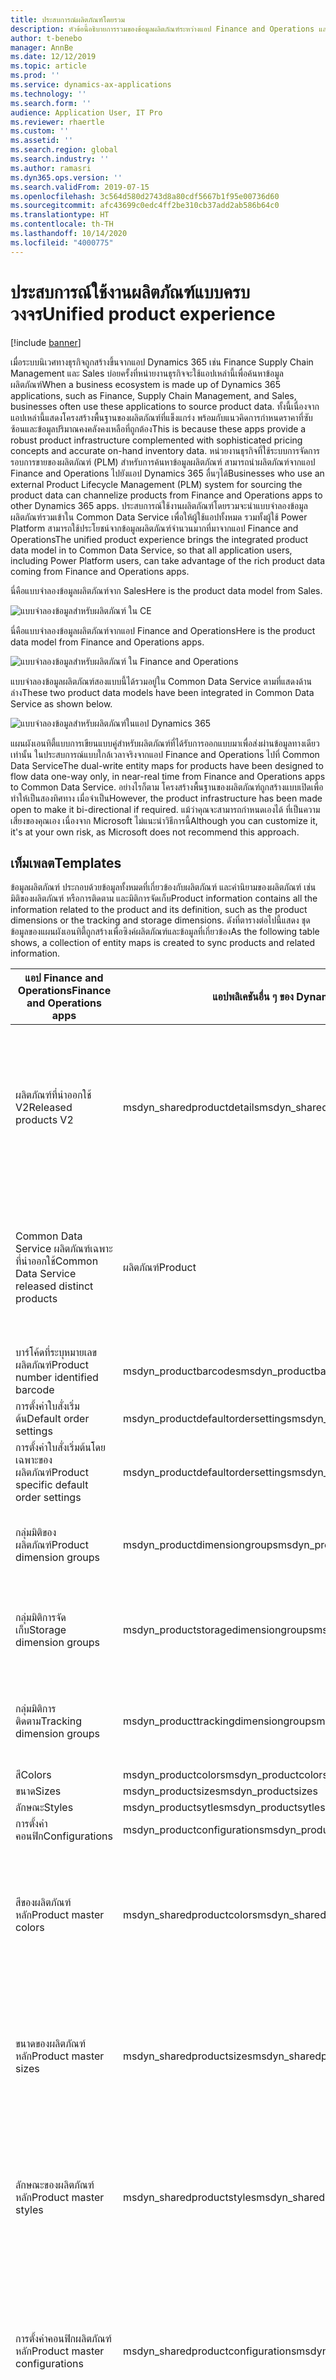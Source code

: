 ```yaml
---
title: ประสบการณ์ผลิตภัณฑ์โดยรวม
description: หัวข้อนี้อธิบายการรวมของข้อมูลผลิตภัณฑ์ระหว่างแอป Finance and Operations และ Common Data Service
author: t-benebo
manager: AnnBe
ms.date: 12/12/2019
ms.topic: article
ms.prod: ''
ms.service: dynamics-ax-applications
ms.technology: ''
ms.search.form: ''
audience: Application User, IT Pro
ms.reviewer: rhaertle
ms.custom: ''
ms.assetid: ''
ms.search.region: global
ms.search.industry: ''
ms.author: ramasri
ms.dyn365.ops.version: ''
ms.search.validFrom: 2019-07-15
ms.openlocfilehash: 3c564d580d2743d8a80cdf5667b1f95e00736d60
ms.sourcegitcommit: afc43699c0edc4ff2be310cb37add2ab586b64c0
ms.translationtype: HT
ms.contentlocale: th-TH
ms.lasthandoff: 10/14/2020
ms.locfileid: "4000775"
---
```

# <a name="unified-product-experience"></a><span data-ttu-id="05fda-103">ประสบการณ์ใช้งานผลิตภัณฑ์แบบครบวงจร</span><span class="sxs-lookup"><span data-stu-id="05fda-103">Unified product experience</span></span>

[!include [banner](../../includes/banner.md)]

<span data-ttu-id="05fda-104">เมื่อระบบนิเวศทางธุรกิจถูกสร้างขึ้นจากแอป Dynamics 365 เช่น Finance Supply Chain Management และ Sales บ่อยครั้งที่หน่ายงานธุรกิจจะใช้แอปเหล่านี้เพื่อค้นหาข้อมูลผลิตภัณฑ์</span><span class="sxs-lookup"><span data-stu-id="05fda-104">When a business ecosystem is made up of Dynamics 365 applications, such as Finance, Supply Chain Management, and Sales, businesses often use these applications to source product data.</span></span> <span data-ttu-id="05fda-105">ทั้งนี้เนื่องจากแอปเหล่านี้แสดงโครงสร้างพื้นฐานของผลิตภัณฑ์ที่แข็งแกร่ง พร้อมกับแนวคิดการกำหนดราคาที่ซับซ้อนและข้อมูลปริมาณคงคลังคงเหลือที่ถูกต้อง</span><span class="sxs-lookup"><span data-stu-id="05fda-105">This is because these apps provide a robust product infrastructure complemented with sophisticated pricing concepts and accurate on-hand inventory data.</span></span> <span data-ttu-id="05fda-106">หน่วยงานธุรกิจที่ใช้ระบบการจัดการรอบการขายของผลิตภัณฑ์ (PLM) สำหรับการค้นหาข้อมูลผลิตภัณฑ์ สามารถนำผลิตภัณฑ์จากแอป Finance and Operations ไปยังแอป Dynamics 365 อื่นๆได้</span><span class="sxs-lookup"><span data-stu-id="05fda-106">Businesses who use an external Product Lifecycle Management (PLM) system for sourcing the product data can channelize products from Finance and Operations apps to other Dynamics 365 apps.</span></span> <span data-ttu-id="05fda-107">ประสบการณ์ใช้งานผลิตภัณฑ์โดยรวมจะนำแบบจำลองข้อมูลผลิตภัณฑ์รวมเข้าใน Common Data Service เพื่อให้ผู้ใช้แอปทั้งหมด รวมทั้งผู้ใช้ Power Platform สามารถใช้ประโยชน์จากข้อมูลผลิตภัณฑ์จำนวนมากที่มาจากแอป Finance and Operations</span><span class="sxs-lookup"><span data-stu-id="05fda-107">The unified product experience brings the integrated product data model in to Common Data Service, so that all application users, including Power Platform users, can take advantage of the rich product data coming from Finance and Operations apps.</span></span>

<span data-ttu-id="05fda-108">นี่คือแบบจำลองข้อมูลผลิตภัณฑ์จาก Sales</span><span class="sxs-lookup"><span data-stu-id="05fda-108">Here is the product data model from Sales.</span></span>

![แบบจำลองข้อมูลสำหรับผลิตภัณฑ์ ใน CE](media/dual-write-product-4.jpg)

<span data-ttu-id="05fda-110">นี่คือแบบจำลองข้อมูลผลิตภัณฑ์จากแอป Finance and Operations</span><span class="sxs-lookup"><span data-stu-id="05fda-110">Here is the product data model from Finance and Operations apps.</span></span>

![แบบจำลองข้อมูลสำหรับผลิตภัณฑ์ ใน Finance and Operations](media/dual-write-products-5.jpg)

<span data-ttu-id="05fda-112">แบบจำลองข้อมูลผลิตภัณฑ์สองแบบนี้ได้รวมอยู่ใน Common Data Service ตามที่แสดงด้านล่าง</span><span class="sxs-lookup"><span data-stu-id="05fda-112">These two product data models have been integrated in Common Data Service as shown below.</span></span>

![แบบจำลองข้อมูลสำหรับผลิตภัณฑ์ในแอป Dynamics 365](media/dual-write-products-6.jpg)

<span data-ttu-id="05fda-114">แผนผังเอนทิตี้แบบการเขียนแบบคู่สำหรับผลิตภัณฑ์ที่ได้รับการออกแบบมาเพื่อส่งผ่านข้อมูลทางเดียวเท่านั้น ในประสบการณ์แบบใกล้เวลาจริงจากแอป Finance and Operations ไปที่ Common Data Service</span><span class="sxs-lookup"><span data-stu-id="05fda-114">The dual-write entity maps for products have been designed to flow data one-way only, in near-real time from Finance and Operations apps to Common Data Service.</span></span> <span data-ttu-id="05fda-115">อย่างไรก็ตาม โครงสร้างพื้นฐานของผลิตภัณฑ์ถูกสร้างแบบเปิดเพื่อทำให้เป็นสองทิศทาง เมื่อจำเป็น</span><span class="sxs-lookup"><span data-stu-id="05fda-115">However, the product infrastructure has been made open to make it bi-directional if required.</span></span> <span data-ttu-id="05fda-116">แม้ว่าคุณจะสามารถกำหนดเองได้ ที่เป็นความเสี่ยงของคุณเอง เนื่องจาก Microsoft ไม่แนะนำวิธีการนี้</span><span class="sxs-lookup"><span data-stu-id="05fda-116">Although you can customize it, it's at your own risk, as Microsoft does not recommend this approach.</span></span>

## <a name="templates"></a><span data-ttu-id="05fda-117">เท็มเพลต</span><span class="sxs-lookup"><span data-stu-id="05fda-117">Templates</span></span>

<span data-ttu-id="05fda-118">ข้อมูลผลิตภัณฑ์ ประกอบด้วยข้อมูลทั้งหมดที่เกี่ยวข้องกับผลิตภัณฑ์ และคำนิยามของผลิตภัณฑ์ เช่น มิติของผลิตภัณฑ์ หรือการติดตาม และมิติการจัดเก็บ</span><span class="sxs-lookup"><span data-stu-id="05fda-118">Product information contains all the information related to the product and its definition, such as the product dimensions or the tracking and storage dimensions.</span></span> <span data-ttu-id="05fda-119">ดังที่ตารางต่อไปนี้แสดง ชุดข้อมูลของแผนผังเอนทิตี้ถูกสร้างเพื่อซิงค์ผลิตภัณฑ์และข้อมูลที่เกี่ยวข้อง</span><span class="sxs-lookup"><span data-stu-id="05fda-119">As the following table shows, a collection of entity maps is created to sync products and related information.</span></span>

<span data-ttu-id="05fda-120">แอป Finance and Operations</span><span class="sxs-lookup"><span data-stu-id="05fda-120">Finance and Operations apps</span></span> | <span data-ttu-id="05fda-121">แอปพลิเคชันอื่น ๆ ของ Dynamics 365</span><span class="sxs-lookup"><span data-stu-id="05fda-121">Other Dynamics 365 apps</span></span> | <span data-ttu-id="05fda-122">คำอธิบาย</span><span class="sxs-lookup"><span data-stu-id="05fda-122">Description</span></span>
-----------------------|--------------------------------|---
<span data-ttu-id="05fda-123">ผลิตภัณฑ์ที่นำออกใช้ V2</span><span class="sxs-lookup"><span data-stu-id="05fda-123">Released products V2</span></span> | <span data-ttu-id="05fda-124">msdyn\_sharedproductdetails</span><span class="sxs-lookup"><span data-stu-id="05fda-124">msdyn\_sharedproductdetails</span></span> | <span data-ttu-id="05fda-125">เอนทิตี้ **msdyn\_sharedproductdetails** ประกอบด้วยฟิลด์จากแอป Finance and Operations ที่กำหนดผลิตภัณฑ์และมีข้อมูลทางการเงินและการจัดการของผลิตภัณฑ์</span><span class="sxs-lookup"><span data-stu-id="05fda-125">The **msdyn\_sharedproductdetails** entity contains the fields from Finance and Operations apps that define the product, and that contain the product's financial and management information.</span></span> 
<span data-ttu-id="05fda-126">Common Data Service ผลิตภัณฑ์เฉพาะที่นำออกใช้</span><span class="sxs-lookup"><span data-stu-id="05fda-126">Common Data Service released distinct products</span></span> | <span data-ttu-id="05fda-127">ผลิตภัณฑ์</span><span class="sxs-lookup"><span data-stu-id="05fda-127">Product</span></span> | <span data-ttu-id="05fda-128">เอนทิตี้ **ผลิตภัณฑ์** ประกอบด้วยฟิลด์ที่กำหนดผลิตภัณฑ์</span><span class="sxs-lookup"><span data-stu-id="05fda-128">The **Product** entity contains the fields that define the product.</span></span> <span data-ttu-id="05fda-129">โดยรวมถึงผลิตภัณฑ์แต่ละรายการ (ผลิตภัณฑ์ที่มีผลิตภัณฑ์ชนิดย่อย) และผลิตภัณฑ์ย่อย</span><span class="sxs-lookup"><span data-stu-id="05fda-129">It includes individual products (products with subtype product) and the product variants.</span></span> <span data-ttu-id="05fda-130">ตารางต่อไปนี้แสดงการแม็ป</span><span class="sxs-lookup"><span data-stu-id="05fda-130">The following table shows the mappings.</span></span>
<span data-ttu-id="05fda-131">บาร์โค้ดที่ระบุหมายเลขผลิตภัณฑ์</span><span class="sxs-lookup"><span data-stu-id="05fda-131">Product number identified barcode</span></span> | <span data-ttu-id="05fda-132">msdyn\_productbarcodes</span><span class="sxs-lookup"><span data-stu-id="05fda-132">msdyn\_productbarcodes</span></span> | <span data-ttu-id="05fda-133">บาร์โคดของผลิตภัณฑ์ถูกใช้เพื่อระบุผลิตภัณฑ์โดยไม่ซ้ำ</span><span class="sxs-lookup"><span data-stu-id="05fda-133">Product bar codes are used to uniquely identify products.</span></span>
<span data-ttu-id="05fda-134">การตั้งค่าใบสั่งเริ่มต้น</span><span class="sxs-lookup"><span data-stu-id="05fda-134">Default order settings</span></span> | <span data-ttu-id="05fda-135">msdyn\_productdefaultordersettings</span><span class="sxs-lookup"><span data-stu-id="05fda-135">msdyn\_productdefaultordersettings</span></span>
<span data-ttu-id="05fda-136">การตั้งค่าใบสั่งเริ่มต้นโดยเฉพาะของผลิตภัณฑ์</span><span class="sxs-lookup"><span data-stu-id="05fda-136">Product specific default order settings</span></span> | <span data-ttu-id="05fda-137">msdyn_productdefaultordersettings</span><span class="sxs-lookup"><span data-stu-id="05fda-137">msdyn_productdefaultordersettings</span></span>
<span data-ttu-id="05fda-138">กลุ่มมิติของผลิตภัณฑ์</span><span class="sxs-lookup"><span data-stu-id="05fda-138">Product dimension groups</span></span> | <span data-ttu-id="05fda-139">msdyn\_productdimensiongroups</span><span class="sxs-lookup"><span data-stu-id="05fda-139">msdyn\_productdimensiongroups</span></span> | <span data-ttu-id="05fda-140">กลุ่มมิติของผลิตภัณฑ์ที่กำหนดว่ามิติของผลิตภัณฑ์ใดที่กำหนดผลิตภัณฑ์</span><span class="sxs-lookup"><span data-stu-id="05fda-140">The product dimension group defined which product dimensions define the product.</span></span> 
<span data-ttu-id="05fda-141">กลุ่มมิติการจัดเก็บ</span><span class="sxs-lookup"><span data-stu-id="05fda-141">Storage dimension groups</span></span> | <span data-ttu-id="05fda-142">msdyn\_productstoragedimensiongroups</span><span class="sxs-lookup"><span data-stu-id="05fda-142">msdyn\_productstoragedimensiongroups</span></span> | <span data-ttu-id="05fda-143">กลุ่มมิติของการจัดเก็บผลิตภัณฑ์แสดงวิธีการที่ใช้กำหนดการจัดวางผลิตภัณฑ์ในคลังสินค้า</span><span class="sxs-lookup"><span data-stu-id="05fda-143">The product storage dimension group represents the method used to define the placement the product in the warehouse.</span></span>
<span data-ttu-id="05fda-144">กลุ่มมิติการติดตาม</span><span class="sxs-lookup"><span data-stu-id="05fda-144">Tracking dimension groups</span></span> | <span data-ttu-id="05fda-145">msdyn\_producttrackingdimensiongroups</span><span class="sxs-lookup"><span data-stu-id="05fda-145">msdyn\_producttrackingdimensiongroups</span></span> | <span data-ttu-id="05fda-146">กลุ่มมิติของการติดตามผลิตภัณฑ์แสดงวิธีการที่ใช้ในการติดตามผลิตภัณฑ์ในสินค้าคงคลัง</span><span class="sxs-lookup"><span data-stu-id="05fda-146">The product tracking dimension group represents the method used to track the product in inventory.</span></span>
<span data-ttu-id="05fda-147">สี</span><span class="sxs-lookup"><span data-stu-id="05fda-147">Colors</span></span> | <span data-ttu-id="05fda-148">msdyn\_productcolors</span><span class="sxs-lookup"><span data-stu-id="05fda-148">msdyn\_productcolors</span></span>
<span data-ttu-id="05fda-149">ขนาด</span><span class="sxs-lookup"><span data-stu-id="05fda-149">Sizes</span></span> | <span data-ttu-id="05fda-150">msdyn\_productsizes</span><span class="sxs-lookup"><span data-stu-id="05fda-150">msdyn\_productsizes</span></span>
<span data-ttu-id="05fda-151">ลักษณะ</span><span class="sxs-lookup"><span data-stu-id="05fda-151">Styles</span></span> | <span data-ttu-id="05fda-152">msdyn\_productsytles</span><span class="sxs-lookup"><span data-stu-id="05fda-152">msdyn\_productsytles</span></span>
<span data-ttu-id="05fda-153">การตั้งค่าคอนฟิก</span><span class="sxs-lookup"><span data-stu-id="05fda-153">Configurations</span></span> | <span data-ttu-id="05fda-154">msdyn\_productconfigurations</span><span class="sxs-lookup"><span data-stu-id="05fda-154">msdyn\_productconfigurations</span></span>
<span data-ttu-id="05fda-155">สีของผลิตภัณฑ์หลัก</span><span class="sxs-lookup"><span data-stu-id="05fda-155">Product master colors</span></span> | <span data-ttu-id="05fda-156">msdyn_sharedproductcolors</span><span class="sxs-lookup"><span data-stu-id="05fda-156">msdyn_sharedproductcolors</span></span> | <span data-ttu-id="05fda-157">เอนทิตี้ **สีผลิตภัณฑ์ที่ใช้ร่วมกัน** บ่งชี้สีที่ผลิตภัณฑ์หลักที่ระบุสามารถมีได้</span><span class="sxs-lookup"><span data-stu-id="05fda-157">The **Shared product color** entity indicates the colors that a specific product master can have.</span></span> <span data-ttu-id="05fda-158">แนวคิดนี้ถูกย้ายไปที่ Common Data Service เพื่อให้ข้อมูลสอดคล้องกัน</span><span class="sxs-lookup"><span data-stu-id="05fda-158">This concept is migrated to Common Data Service to keep data consistent.</span></span>
<span data-ttu-id="05fda-159">ขนาดของผลิตภัณฑ์หลัก</span><span class="sxs-lookup"><span data-stu-id="05fda-159">Product master sizes</span></span> | <span data-ttu-id="05fda-160">msdyn_sharedproductsizes</span><span class="sxs-lookup"><span data-stu-id="05fda-160">msdyn_sharedproductsizes</span></span> | <span data-ttu-id="05fda-161">เอนทิตี้ **ขนาดผลิตภัณฑ์ที่ใช้ร่วมกัน** บ่งชี้ขนาดที่ผลิตภัณฑ์หลักที่ระบุสามารถมีได้</span><span class="sxs-lookup"><span data-stu-id="05fda-161">The **Shared product size** entity indicates the sizes that a specific product master can have.</span></span> <span data-ttu-id="05fda-162">แนวคิดนี้ถูกย้ายไปที่ Common Data Service เพื่อให้ข้อมูลสอดคล้องกัน</span><span class="sxs-lookup"><span data-stu-id="05fda-162">This concept is migrated to Common Data Service to keep data consistent.</span></span>
<span data-ttu-id="05fda-163">ลักษณะของผลิตภัณฑ์หลัก</span><span class="sxs-lookup"><span data-stu-id="05fda-163">Product master styles</span></span> | <span data-ttu-id="05fda-164">msdyn_sharedproductstyles</span><span class="sxs-lookup"><span data-stu-id="05fda-164">msdyn_sharedproductstyles</span></span> | <span data-ttu-id="05fda-165">เอนทิตี้ **ลักษณะผลิตภัณฑ์ที่ใช้ร่วมกัน** บ่งชี้ลักษณะที่ผลิตภัณฑ์หลักที่ระบุสามารถมีได้</span><span class="sxs-lookup"><span data-stu-id="05fda-165">The **Shared product style** entity indicates the styles that a specific product master can have.</span></span> <span data-ttu-id="05fda-166">แนวคิดนี้ถูกย้ายไปที่ Common Data Service เพื่อให้ข้อมูลสอดคล้องกัน</span><span class="sxs-lookup"><span data-stu-id="05fda-166">This concept is migrated to Common Data Service to keep data consistent.</span></span>
<span data-ttu-id="05fda-167">การตั้งค่าคอนฟิกผลิตภัณฑ์หลัก</span><span class="sxs-lookup"><span data-stu-id="05fda-167">Product master configurations</span></span> | <span data-ttu-id="05fda-168">msdyn_sharedproductconfigurations</span><span class="sxs-lookup"><span data-stu-id="05fda-168">msdyn_sharedproductconfigurations</span></span> | <span data-ttu-id="05fda-169">เอนทิตี้ **การตั้งค่าคอนฟิกของผลิตภัณฑ์ที่ใช้ร่วมกัน** บ่งชี้การตั้งค่าคอนฟิกที่ผลิตภัณฑ์หลักที่ระบุสามารถมีได้</span><span class="sxs-lookup"><span data-stu-id="05fda-169">The **Shared product configuration** entity indicates the configurations that a specific product master can have.</span></span> <span data-ttu-id="05fda-170">แนวคิดนี้ถูกย้ายไปที่ Common Data Service เพื่อให้ข้อมูลสอดคล้องกัน</span><span class="sxs-lookup"><span data-stu-id="05fda-170">This concept is migrated to Common Data Service to keep data consistent.</span></span>
<span data-ttu-id="05fda-171">ผลิตภัณฑ์ทั้งหมด</span><span class="sxs-lookup"><span data-stu-id="05fda-171">All products</span></span> | <span data-ttu-id="05fda-172">msdyn_globalproducts</span><span class="sxs-lookup"><span data-stu-id="05fda-172">msdyn_globalproducts</span></span> | <span data-ttu-id="05fda-173">เอนทิตี้ผลิตภัณฑ์ทั้งหมดมีผลิตภัณฑ์ทั้งหมดที่มีอยู่ในแอป Finance and Operations ทั้งผลิตภัณฑ์ที่นำออกใช้และผลิตภัณฑ์ที่ไม่ได้นำออกใช้</span><span class="sxs-lookup"><span data-stu-id="05fda-173">The all products entity contains all the products available in Finance and Operations apps, both the released products and the non-released products.</span></span>
<span data-ttu-id="05fda-174">หน่วย</span><span class="sxs-lookup"><span data-stu-id="05fda-174">Unit</span></span> | <span data-ttu-id="05fda-175">uoms</span><span class="sxs-lookup"><span data-stu-id="05fda-175">uoms</span></span>
<span data-ttu-id="05fda-176">การแปลงหน่วย</span><span class="sxs-lookup"><span data-stu-id="05fda-176">Unit conversions</span></span> | <span data-ttu-id="05fda-177">msdyn_ unitofmeasureconversions</span><span class="sxs-lookup"><span data-stu-id="05fda-177">msdyn_ unitofmeasureconversions</span></span>
<span data-ttu-id="05fda-178">การแปลงหน่วยวัดเฉพาะของผลิตภัณฑ์</span><span class="sxs-lookup"><span data-stu-id="05fda-178">Product specific unit of measure conversion</span></span> | <span data-ttu-id="05fda-179">msdyn_productspecificunitofmeasureconversion</span><span class="sxs-lookup"><span data-stu-id="05fda-179">msdyn_productspecificunitofmeasureconversion</span></span>
<span data-ttu-id="05fda-180">ประเภทผลิตภัณฑ์</span><span class="sxs-lookup"><span data-stu-id="05fda-180">Product categories</span></span> | <span data-ttu-id="05fda-181">msdyn_productcategories</span><span class="sxs-lookup"><span data-stu-id="05fda-181">msdyn_productcategories</span></span> | <span data-ttu-id="05fda-182">แต่ละประเภทผลิตภัณฑ์และข้อมูลเกี่ยวกับโครงสร้างและลักษณะของผลิตภัณฑ์มีอยู่ในเอนทิตี้ประเภทผลิตภัณฑ์</span><span class="sxs-lookup"><span data-stu-id="05fda-182">Each of the product categories and information about its structure and characteristics are contained in the product category entity.</span></span> 
<span data-ttu-id="05fda-183">การจัดประเภทตามลำดับชั้นของผลิตภัณฑ์</span><span class="sxs-lookup"><span data-stu-id="05fda-183">Product category hierarchies</span></span> | <span data-ttu-id="05fda-184">msdyn_productcategoryhierarhies</span><span class="sxs-lookup"><span data-stu-id="05fda-184">msdyn_productcategoryhierarhies</span></span> | <span data-ttu-id="05fda-185">คุณใช้ลำดับชั้นของผลิตภัณฑ์เพื่อจัดประเภทหรือจัดกลุ่มผลิตภัณฑ์</span><span class="sxs-lookup"><span data-stu-id="05fda-185">You use product hierarchies to categorize or group products.</span></span> <span data-ttu-id="05fda-186">ลำดับชั้นประเภทพร้อมใช้งานใน Common Data Service โดยใช้เอนทิตี้ลำดับชั้นประเภทของผลิตภัณฑ์</span><span class="sxs-lookup"><span data-stu-id="05fda-186">The category hierarchies are available in Common Data Service using the Product category hierarchy entity.</span></span> 
<span data-ttu-id="05fda-187">บทบาทการจัดประเภทตามลำดับชั้นของผลิตภัณฑ์</span><span class="sxs-lookup"><span data-stu-id="05fda-187">Product category hierarchy roles</span></span> | <span data-ttu-id="05fda-188">msdyn_productcategoryhierarchies</span><span class="sxs-lookup"><span data-stu-id="05fda-188">msdyn_productcategoryhierarchies</span></span> | <span data-ttu-id="05fda-189">ลำดับชั้นของผลิตภัณฑ์สามารถใช้สำหรับบทบาทต่างๆ ใน D365 Finance and Operations</span><span class="sxs-lookup"><span data-stu-id="05fda-189">Product hierarchies can be used for different roles in D365 Finance and Operations.</span></span> <span data-ttu-id="05fda-190">จะมีการระบุประเภทที่ใช้ในแต่ละบทบาทที่มีการใช้เอนทิตี้บทบาทประเภทของผลิตภัณฑ์</span><span class="sxs-lookup"><span data-stu-id="05fda-190">They specify which category is used in each role the product category role entity is used.</span></span> 
<span data-ttu-id="05fda-191">การกำหนดประเภทผลิตภัณฑ์</span><span class="sxs-lookup"><span data-stu-id="05fda-191">Product category assignments</span></span> | <span data-ttu-id="05fda-192">msdyn_productcategoryassignments</span><span class="sxs-lookup"><span data-stu-id="05fda-192">msdyn_productcategoryassignments</span></span> | <span data-ttu-id="05fda-193">เมื่อต้องการกำหนดผลิตภัณฑ์ให้กับประเภทที่สามารถใช้เอนทิตี้การกำหนดประเภทผลิตภัณฑ์</span><span class="sxs-lookup"><span data-stu-id="05fda-193">To assign a product to a category the product category assignments entity can be used.</span></span>

## <a name="integration-of-products"></a><span data-ttu-id="05fda-194">การรวมของผลิตภัณฑ์</span><span class="sxs-lookup"><span data-stu-id="05fda-194">Integration of products</span></span>

<span data-ttu-id="05fda-195">ในแบบจำลองนี้ ผลิตภัณฑ์จะแสดงด้วยเอนทิตี้สองชุดใน Common Data Service: **ผลิตภัณฑ์** และ **msdyn\_sharedproductdetails**</span><span class="sxs-lookup"><span data-stu-id="05fda-195">In this model, the product is represented by the combination of two entities in Common Data Service: **Product** and **msdyn\_sharedproductdetails**.</span></span> <span data-ttu-id="05fda-196">ในขณะที่เอนทิตี้แรกประกอบด้วยคำนิยามของผลิตภัณฑ์ (ตัวระบุเฉพาะสำหรับ ผลิตภัณฑ์ ชื่อผลิตภัณฑ์ และคำอธิบาย) เอนทิตี้ที่สองประกอบด้วยฟิลด์ที่จัดเก็บอยู่ในระดับผลิตภัณฑ์</span><span class="sxs-lookup"><span data-stu-id="05fda-196">Whereas the first entity contains the definition of a product (the unique identifier for the product, the product name, and the description), the second entity contains the fields stored at the product level.</span></span> <span data-ttu-id="05fda-197">การรวมกันของสองเอนทิตี้เหล่านี้จะใช้ในการกำหนดผลิตภัณฑ์ตามแนวคิดของหน่วยการเก็บสต็อกสินค้า (SKU)</span><span class="sxs-lookup"><span data-stu-id="05fda-197">The combination of these two entities is used to define the product according to the concept of the stock keeping unit (SKU).</span></span> <span data-ttu-id="05fda-198">ผลิตภัณฑ์ที่นำออกใช้แต่ละรายการจะมีข้อมูลอยู่ในเอนทิตี้ดังกล่าว (ผลิตภัณฑ์และรายละเอียดผลิตภัณฑ์ที่ใช้ร่วมกัน)</span><span class="sxs-lookup"><span data-stu-id="05fda-198">Each released product will have its information in the mentioned entities (Product and Shared Product Details).</span></span> <span data-ttu-id="05fda-199">เพื่อติดตามผลิตภัณฑ์ทั้งหมด (ที่นำออกใช้และไม่นำออกใช้) เอนทิตี **ผลิตภัณฑ์สากล** จะถูกนำมาใช้</span><span class="sxs-lookup"><span data-stu-id="05fda-199">To keep track of all products (released and not released), the **Global products** entity is used.</span></span> 

<span data-ttu-id="05fda-200">เนื่องจากผลิตภัณฑ์แสดงเป็น SKU แนวคิดของผลิตภัณฑ์ที่แตกต่างกัน ผลิตภัณฑ์หลัก และผลิตภัณฑ์ย่อยสามารถจับภาพได้ใน Common Data Service ในลักษณะต่อไปนี้:</span><span class="sxs-lookup"><span data-stu-id="05fda-200">Because the product is represented as a SKU, the concepts of distinct products, product masters, and product variants can be captured in Common Data Service in the following way:</span></span>

- <span data-ttu-id="05fda-201">**ผลิตภัณฑ์ที่มีผลิตภัณฑ์ชนิดย่อย** คือผลิตภัณฑ์ที่กำหนดโดยตัวเอง</span><span class="sxs-lookup"><span data-stu-id="05fda-201">**Products with subtype product** are products that are defined by themselves.</span></span> <span data-ttu-id="05fda-202">ไม่จำเป็นต้องกำหนดมิติ</span><span class="sxs-lookup"><span data-stu-id="05fda-202">No dimensions have to be defined.</span></span> <span data-ttu-id="05fda-203">ตัวอย่างคือสมุดบัญชีเฉพาะ</span><span class="sxs-lookup"><span data-stu-id="05fda-203">An example is a specific book.</span></span> <span data-ttu-id="05fda-204">สำหรับผลิตภัณฑ์เหล่านี้ มีการสร้างเรกคอร์ดหนึ่งรายการในเอนทิตี้ **ผลิตภัณฑ์** และมีการสร้างเรกคอร์ดหนึ่งรายการในเอนทิตี้ **msdyn\_haredproductdetails**</span><span class="sxs-lookup"><span data-stu-id="05fda-204">For these products, one record is created in the **Product** entity, and one record is created in the **msdyn\_sharedproductdetails** entity.</span></span> <span data-ttu-id="05fda-205">ไม่มีการสร้างเรกคอร์ดตระกูลผลิตภัณฑ์</span><span class="sxs-lookup"><span data-stu-id="05fda-205">No product family record is created.</span></span>
- <span data-ttu-id="05fda-206">**ผลิตภัณฑ์หลัก** จะใช้เป็นผลิตภัณฑ์ทั่วไปที่มีคำนิยามและกฎที่กำหนดลักษณะการทำงานในกระบวนการทางธุรกิจ</span><span class="sxs-lookup"><span data-stu-id="05fda-206">**Product masters** are used as generic products that hold the definition and rules that determine the behavior in business processes.</span></span> <span data-ttu-id="05fda-207">โดยขึ้นอยู่กับข้อกำหนดเหล่านี้ ผลิตภัณฑ์เฉพาะที่ถูกเรียกว่าผลิตภัณฑ์ย่อยสามารถสร้างขึ้นตามข้อกำหนดเหล่านี้ได้</span><span class="sxs-lookup"><span data-stu-id="05fda-207">Based on these definitions, distinct products that are known as product variants can be generated.</span></span> <span data-ttu-id="05fda-208">ตัวอย่างเช่น เสื้อยืดเป็นผลิตภัณฑ์หลัก และสามารถมีสีและขนาดเป็นมิติได้</span><span class="sxs-lookup"><span data-stu-id="05fda-208">For example, T-shirt is the product master, and it can have Color and Size as dimensions.</span></span> <span data-ttu-id="05fda-209">ผลิตภัณฑ์ย่อยสามารถนำออกใช้โดยมีการรวมกันของมิติเหล่านี้ เช่น เสื้อสีน้ำเงินขนาดเล็ก หรือเสื้อยืดสีเขียวขนาดกลาง</span><span class="sxs-lookup"><span data-stu-id="05fda-209">Variants can be released that have different combinations of these dimensions, such a small blue T-shirt or a medium green T-shirt.</span></span> <span data-ttu-id="05fda-210">ในการรวม หนึ่งเรกคอร์ดต่อผลิตภัณฑ์ย่อยจะถูกสร้างขึ้นในตารางผลิตภัณฑ์</span><span class="sxs-lookup"><span data-stu-id="05fda-210">In the integration, one record per variant is created in the product table.</span></span> <span data-ttu-id="05fda-211">เรกคอร์ดนี้มีข้อมูลเฉพาะตัวของตัวแปร เช่น มิติต่างๆ</span><span class="sxs-lookup"><span data-stu-id="05fda-211">This record contains the variant-specific information, such as the different dimensions.</span></span> <span data-ttu-id="05fda-212">ข้อมูลทั่วไปสำหรับผลิตภัณฑ์ถูกจัดเก็บไว้ในเอนทิตี้ **msdyn\_sharedproductdetails**</span><span class="sxs-lookup"><span data-stu-id="05fda-212">The generic information for the product is stored in the **msdyn\_sharedproductdetails** entity.</span></span> <span data-ttu-id="05fda-213">(ข้อมูลทั่วไปนี้จะจัดเก็บอยู่ในผลิตภัณฑ์หลัก) ข้อมูลของผลิตภัณฑ์หลักจะถูกซิงค์กับ Common Data Service ทันทีที่มีการสร้างผลิตภัณฑ์หลักที่นำออกใช้ (แต่ก่อนที่ผลิตภัณฑ์ย่อยจะนำออกใช้)</span><span class="sxs-lookup"><span data-stu-id="05fda-213">(This generic information is held in the product master.) The product master information is synced to Common Data Service as soon as the released product master is created (but before variants are released).</span></span>
- <span data-ttu-id="05fda-214">**ผลิตภัณฑ์เฉพาะ** อ้างอิงถึงผลิตภัณฑ์ชนิดย่อยของผลิตภัณฑ์ทั้งหมดและผลิตภัณฑ์ย่อยทั้งหมด</span><span class="sxs-lookup"><span data-stu-id="05fda-214">**Distinct products** refer to all the products subtype product and all the product variants.</span></span> 

![แบบจำลองข้อมูลสำหรับผลิตภัณฑ์](media/dual-write-product.png)

<span data-ttu-id="05fda-216">เมื่อฟังก์ชันการเขียนแบบคู่ถูกเปิดใช้งาน ผลิตภัณฑ์จาก Finance and Operations จะได้รับการซิงโครไนส์ในฟลิตภัณฑ์ Dynamics 365 อื่นในสถานะ **แบบร่าง**</span><span class="sxs-lookup"><span data-stu-id="05fda-216">With the dual-write functionality enabled, the products from Finance and Operations will be synchronized in other Dynamics 365 products in **Draft** state.</span></span> <span data-ttu-id="05fda-217">มีการเพิ่มที่รายการราคาแรกที่มีสกุลเงินเดียวกัน</span><span class="sxs-lookup"><span data-stu-id="05fda-217">They are added to the first pricelist with the same currency.</span></span> <span data-ttu-id="05fda-218">กล่าวอีกอย่างหนึ่งคือมีการเพิ่มรายการราคาแรกในแอพลิเคชัน Dynamics 365 ซึ่งตรงกับสกุลเงินของนิติบุคคลที่มีการนำผลิตภัณฑ์ออกใช้ในแอป Finance and Operations</span><span class="sxs-lookup"><span data-stu-id="05fda-218">In other words, they are added to the first pricelist in a Dynamics 365 app that matches the currency of your legal entity where the product is released in a Finance and Operations app.</span></span> 

<span data-ttu-id="05fda-219">โดยผลิตภัณฑ์เริ่มต้นจากแอป Finance and Operations จะถูกซิงโครไนส์กับแอป Dynamics 365 อื่นๆ ในสถานะ **แบบร่าง**</span><span class="sxs-lookup"><span data-stu-id="05fda-219">By default products from Finance and Operations apps are synchronized to other Dynamics 365 apps in **Draft** state.</span></span> <span data-ttu-id="05fda-220">ถ้าต้องการซิงค์ผลิตภัณฑ์กับสถานะ **ที่ใช้งานอยู่** เพื่อใ้ห้คุณสามารถใช้การตั้งค่าต่อไปนี้ในใบเสนอราคาของใบสั่งขายได้โดยตรง ตัวอย่างเช่น การตั้งค่าต่อไปนี้จำเป็นต้องมีการเลือก ภายใต้: แท็บ **ระบบ > การจัดการ > ระบบการจัดการ > การตั้งค่าระบบ > การขาย** และเลือก **สร้างผลิตภัณฑ์ในสถานะที่ใช้งานอยู่ = ใช่**</span><span class="sxs-lookup"><span data-stu-id="05fda-220">To synchronize the product with **Active** state so that you can directly use it in sales order quotations, for example, the following setting needs to be chosen: **System> Adminstration > System administration > System settings > Sales** tab and select **Create products in active state = yes**.</span></span> 

<span data-ttu-id="05fda-221">โปรดทราบว่าการซิงโครไนส์ผลิตภัณฑ์เกิดขึ้นจากแอป Finance and Operations ไปยัง Common Data Service</span><span class="sxs-lookup"><span data-stu-id="05fda-221">Note that the synchronization of products happens from Finance and Operations apps to Common Data Service.</span></span> <span data-ttu-id="05fda-222">ซึ่งหมายความว่าค่าของฟิลด์เอนทิตี้ของผลิตภัณฑ์สามารถเปลี่ยนได้ ใน Common Data Service แต่เมื่อการซิงโครไนส์ถูกทริกเกอร์ (เมื่อมีการปรับเปลี่ยนฟิลด์ของผลิตภัณฑ์ในแอป Finance and Operations) ซึ่งจะเขียนทับค่าใน Common Data Service</span><span class="sxs-lookup"><span data-stu-id="05fda-222">This means that the values of the product entity fields can be changed in Common Data Service, but when the synchronization is triggered (when a product field is modified in a Finance and Operations app), this will overwrite the values in Common Data Service.</span></span> 

[!include [symbols](../../includes/dual-write-symbols.md)]

[!include [products](includes/EcoResReleasedDistinctProductCDSEntity-products.md)]

[!include [product details](includes/EcoResReleasedProductV2-msdyn-sharedproductdetails.md)]

[!include [global products](includes/EcoResEveryProductEntity-msdyn-globalproducts.md)]

## <a name="product-dimensions"></a><span data-ttu-id="05fda-223">มิติของผลิตภัณฑ์</span><span class="sxs-lookup"><span data-stu-id="05fda-223">Product dimensions</span></span> 

<span data-ttu-id="05fda-224">มิติของผลิตภัณฑ์คือลักษณะที่ระบุผลิตภัณฑ์ย่อย</span><span class="sxs-lookup"><span data-stu-id="05fda-224">Product dimensions are characteristics that identify a product variant.</span></span> <span data-ttu-id="05fda-225">นอกจากนี้ยังมีการแม็ปมิติของผลิตภัณฑ์สี่มิติ (สี ขนาด ลักษณะ และการตั้งค่าคอนฟิก) ไปที่ Common Data Service เพื่อกำหนดผลิตภัณฑ์ย่อย</span><span class="sxs-lookup"><span data-stu-id="05fda-225">The four product dimensions (Color, Size, Style, and Configuration) are also mapped to Common Data Service to define the product variants.</span></span> <span data-ttu-id="05fda-226">แผนภาพต่อไปนี้แสดงแบบจำลองข้อมูลสำหรับสีของมิติของผลิตภัณฑ์</span><span class="sxs-lookup"><span data-stu-id="05fda-226">The following illustration shows the data model for the product dimension Color.</span></span> <span data-ttu-id="05fda-227">แบบจำลองเดียวกันจะถูกนำไปใช้กับขนาด ลักษณะ และการตั้งค่าคอนฟิก</span><span class="sxs-lookup"><span data-stu-id="05fda-227">The same model is applied to Sizes, Styles and Configurations.</span></span> 

![แบบจำลองข้อมูลสำหรับมิติผลิตภัณฑ์](media/dual-write-product-two.png)

[!include [product colors](includes/EcoResProductColorEntity-msdyn-productcolor.md)]

[!include [product sizes](includes/EcoResProductSizeEntity-msdyn-productsizes.md)]

[!include [product sizes](includes/EcoResProductStyleEntity-msdyn-productstyles.md)]

[!include [product sizes](includes/EcoResProductConfigurationsEntity-msdyn-productconfigurations.md)]

<span data-ttu-id="05fda-229">เมื่อผลิตภัณฑ์มีมิติของผลิตภัณฑ์แตกต่างกัน (ตัวอย่างเช่น ผลิตภัณฑ์หลักมีขนาด และสีเป็นมิติของผลิตภัณฑ์) แต่ละผลิตภัณฑ์เฉพาะ (คือ ผลิตภัณฑ์ย่อยแต่ละรายการ) จะถูกกำหนดเป็นชุดของมิติของผลิตภัณฑ์ดังกล่าว</span><span class="sxs-lookup"><span data-stu-id="05fda-229">When a product has different product dimensions (for example, a product master has Size and Color as product dimensions), each distinct product (that is, each product variant) is defined as a combination of those product dimensions.</span></span> <span data-ttu-id="05fda-230">ตัวอย่างเช่น หมายเลขผลิตภัณฑ์ B0001 เป็นเสื้อยืดสีดำขนาดเล็กพิเศษ และหมายเลขผลิตภัณฑ์ B0002 เป็นเสื้อยืดสีดำขนาดเล็ก</span><span class="sxs-lookup"><span data-stu-id="05fda-230">For example, product number B0001 is an extra-small black T-shirt, and product number B0002 is a small black T-shirt.</span></span> <span data-ttu-id="05fda-231">ในกรณีนี้ จะมีการกำหนดชุดของมิติของผลิตภัณฑ์ที่มีอยู่</span><span class="sxs-lookup"><span data-stu-id="05fda-231">In this case, the existing combinations of product dimensions are defined.</span></span> <span data-ttu-id="05fda-232">ตัวอย่างเช่น เสื้อยืดจากตัวอย่างก่อนหน้านี้อาจมีขนาดเล็กเป็นพิเศษและสีดำ ขนาดเล็กและสีดำ ขนาดกลางและสีดำ หรือขนาดใหญ่และสีดำ แต่ไม่สามารถเป็นใหญ่เป็นพิเศษและสีดำได้</span><span class="sxs-lookup"><span data-stu-id="05fda-232">For example, the T-shirt from the preceding example can be extra-small and black, small and black, medium and black, or large and black, but it can't be extra-large and black.</span></span> <span data-ttu-id="05fda-233">กล่าวอีกอย่างหนึ่งคือ มีการระบุมิติของผลิตภัณฑ์ที่ผลิตภัณฑ์หลักสามารถใช้ได้ และสามารถนำผลิตภัณฑ์ย่อยออกใช้ตามค่าเหล่านี้ได้</span><span class="sxs-lookup"><span data-stu-id="05fda-233">In other words, the product dimensions that a product master can take are specified, and variants can be released based on these values.</span></span>

<span data-ttu-id="05fda-234">เมื่อต้องการติดตามมิติของผลิตภัณฑ์ที่ผลิตภัณฑ์หลักสามารถใช้ได้ จะมีการสร้างและแม็ปเอนทิตี้ต่อไปนี้ใน Common Data Service สำหรับแต่ละมิติของผลิตภัณฑ์</span><span class="sxs-lookup"><span data-stu-id="05fda-234">To keep track of the product dimensions that a product master can take, the following entities are created and mapped in Common Data Service for each product dimension.</span></span> <span data-ttu-id="05fda-235">สำหรับข้อมูลเพิ่มเติม ให้ดูที่ [ภาพรวมข้อมูลผลิตภัณฑ์](https://docs.microsoft.com/dynamics365/unified-operations/supply-chain/pim/product-information)</span><span class="sxs-lookup"><span data-stu-id="05fda-235">For more information, see [Product information overview](https://docs.microsoft.com/dynamics365/unified-operations/supply-chain/pim/product-information).</span></span>

[!include [product colors](includes/EcoResProductMasterColorEntity-msdyn-sharedproductcolors.md)]

[!include [product sizes](includes/EcoResProductMasterSize-msdyn-sharedproductsizes.md)]

[!include [product styles](includes/EcoResProductMasterStyleEntity-msdyn-sharedproductstyles.md)]

[!include [product configurations](includes/EcoResProductMasterConfigurationEntity-msdyn-sharedproductconfigurations.md)]

[!include [product bar codes](includes/EcoResProductNumberIdentifiedBarcode-msdyn-productbarcodes.md)]

## <a name="default-order-settings-and-product-specific-default-order-settings"></a><span data-ttu-id="05fda-236">การตั้งค่าใบสั่งเริ่มต้นและการตั้งค่าใบสั่งเริ่มต้นเฉพาะผลิตภัณฑ์</span><span class="sxs-lookup"><span data-stu-id="05fda-236">Default order settings and product-specific default order settings</span></span>

<span data-ttu-id="05fda-237">การตั้งค่าใบสั่งเริ่มต้นกำหนดไซต์และคลังสินค้าที่สินค้าจะเป็นต้นทางหรือจัดเก็บ ปริมาณต่ำสุด สูงสุด หลายรายการ และมาตรฐานที่จะใช้สำหรับการค้าหรือการจัดการสินค้าคงคลัง ระยะเวลารอคอยสินค้า แฟล็กหยุด และวิธีการสัญญาว่าจะออกใบสั่ง</span><span class="sxs-lookup"><span data-stu-id="05fda-237">Default order settings define the site and warehouse where items will be sourced from or stored, the minimum, maximum, multiple and standard quantities that will be used for trading or inventory management, the lead times, the stop flag, and the order promising method.</span></span> <span data-ttu-id="05fda-238">ข้อมูลนี้พร้อมใช้งานใน Common Data Service โดยใช้การตั้งค่าใบสั่งเริ่มต้นและเอนทิตี้การตั้งค่าใบสั่งเริ่มต้นเฉพาะผลิตภัณฑ์</span><span class="sxs-lookup"><span data-stu-id="05fda-238">This information is available in Common Data Service using the default order settings and product-specific default order settings entity.</span></span> <span data-ttu-id="05fda-239">คุณสามารถอ่านข้อมูลเพิ่มเติมเกี่ยวกับฟังก์ชันใน [หัวข้้อการตั้งค่าใบสั่งเริ่มต้น](https://docs.microsoft.com/dynamics365/unified-operations/supply-chain/production-control/default-order-settings)</span><span class="sxs-lookup"><span data-stu-id="05fda-239">You can read more information about the functionality in the [Default order settings topic](https://docs.microsoft.com/dynamics365/unified-operations/supply-chain/production-control/default-order-settings).</span></span>

[!include [product sizes](includes/InventProductDefaultOrderSettingsEntity-msdyn-productdefaultordersetting.md)]

[!include [product sizes](includes/InventProductSpecificOrderSettingsV2Entity-msdyn-productspecificdefaultordersetting.md)]

## <a name="unit-of-measure-and-unit-of-measure-conversions"></a><span data-ttu-id="05fda-240">หน่วยวัดและการแปลงหน่วยวัด</span><span class="sxs-lookup"><span data-stu-id="05fda-240">Unit of measure and unit of measure conversions</span></span>

<span data-ttu-id="05fda-241">หน่วยวัดและการแปลงที่เกี่ยวข้องพร้อมใช้งานใน Common Data Service ตามแบบจำลองข้อมูลที่แสดงในแผนภาพ</span><span class="sxs-lookup"><span data-stu-id="05fda-241">The units of measure and its respective conversion is available in the Common Data Service following the data model shown in the diagram.</span></span>

![แบบจำลองข้อมูลสำหรับหน่วยวัด](media/dual-write-product-three.png)

<span data-ttu-id="05fda-243">แนวคิดหน่วยวัดถูกรวมกันระหว่างแอป Finance and Operations และแอปอื่นๆของ Dynamics 365</span><span class="sxs-lookup"><span data-stu-id="05fda-243">The unit of measure concept is integrated between Finance and Operations apps and other Dynamics 365 apps.</span></span> <span data-ttu-id="05fda-244">สำหรับประเภทของหน่วยแต่ละประเภทในแอป Finance and Operations กลุ่มหน่วยจะถูกสร้างขึ้นในแอป Dynamics 365 ซึ่งประกอบด้วยหน่วยที่อยู่ในประเภทของหน่วย</span><span class="sxs-lookup"><span data-stu-id="05fda-244">For each unit class in a Finance and Operations app, a unit group is created in a Dynamics 365 app, which contains the units belonging to the unit class.</span></span> <span data-ttu-id="05fda-245">นอกจากนี้ยังมีการสร้างหน่วยพื้นฐานเริ่มต้นสำหรับทุกกลุ่มหน่วยด้วย</span><span class="sxs-lookup"><span data-stu-id="05fda-245">A default base unit is also created for every unit group.</span></span> 

[!include [unit of measure](includes/UnitOfMeasureEntity-uom.md)]

[!include [unit of measure conversions](includes/UnitOfMeasureConversionEntity-msdyn-unitofmeasureconversions.md)]

[!include [product-specific unit of measure conversions](includes/EcoResProductSpecificUnitConversionEntity-msdyn-productspecificunitofmeasureconversions.md)]

## <a name="initial-synchronization-of-units-data-matching-between-finance-and-operations-and-common-data-service"></a><span data-ttu-id="05fda-246">การซิงโครไนส์ครั้งแรกของการตรงกันของข้อมูลหน่วยระหว่าง Finance and Operations และ Common Data Service</span><span class="sxs-lookup"><span data-stu-id="05fda-246">Initial synchronization of units data matching between Finance and Operations and Common Data Service</span></span>

### <a name="initial-synchronization-of-units"></a><span data-ttu-id="05fda-247">การซิงโครไนส์เริ่มแรกของหน่วย</span><span class="sxs-lookup"><span data-stu-id="05fda-247">Initial synchronization of units</span></span>

<span data-ttu-id="05fda-248">เมื่อการเขียนแบบคู่ถูกเปิดใช้งาน หน่วยจากแอป Finance and Operations จะถูกซิงโครไนส์กับแอป Dynamics 365 อื่นๆ</span><span class="sxs-lookup"><span data-stu-id="05fda-248">When dual write is enabled, units from Finance and Operations apps are synchronized to other Dynamics 365 apps.</span></span> <span data-ttu-id="05fda-249">กลุ่มของหน่วยที่ถูกซิงโครไนส์จากแอป Finance and Operations ใน Common Data Service มีการตั้งค่าแฟล็กที่บ่งชี้ว่ามีการ "เก็บรักษาไว้ภายนอก"</span><span class="sxs-lookup"><span data-stu-id="05fda-249">The unit groups synchronized from Finance and Operations apps in Common Data Service have a flag set that indicates they are "Externally maintained".</span></span>

### <a name="matching-units-and-unit-classesgroups-data-from-finance-and-operations-and-other-dynamics-365-apps"></a><span data-ttu-id="05fda-250">หน่วยที่ตรงกันและประเภทของหน่วย/ข้อมูลกลุ่มจากการแอป Finance and Operations และแอป Dynamics 365 อื่นๆ</span><span class="sxs-lookup"><span data-stu-id="05fda-250">Matching units and unit classes/groups data from Finance and Operations and other Dynamics 365 apps</span></span>

<span data-ttu-id="05fda-251">ก่อนอื่น คุณจำเป็นต้องทราบว่าคีย์การรวมสำหรับหน่วยคือ msdyn_symbol</span><span class="sxs-lookup"><span data-stu-id="05fda-251">First, it's important to note that the integration key for unit is msdyn_symbol.</span></span> <span data-ttu-id="05fda-252">ดังนั้น ค่านี้ต้องไม่ซ้ำกันใน Common Data Service หรือแอป Dynamics 365 อื่นๆ</span><span class="sxs-lookup"><span data-stu-id="05fda-252">Therefore, this value must be unique in Common Data Service or other Dynamics 365 apps.</span></span> <span data-ttu-id="05fda-253">เนื่องจากในแอป Dynamics 365 อื่นๆ จะเป็นคู่ "รหัสกลุ่มของหน่วย" และ "ชื่อ" ซึ่งกำหนดเอกลักษณ์ของหน่วย คุณต้องพิจารณาสถานการณ์ต่างๆ สำหรับการจับคู่ข้อมูลหน่วยระหว่างแอป Finance and Operations และ Common Data Service</span><span class="sxs-lookup"><span data-stu-id="05fda-253">Because in other Dynamics 365 apps it is the pair "Unit group ID" and "Name" that define the uniqueness of a unit, you need to consider different scenarios for matching unit data between Finance and Operations apps and Common Data Service.</span></span>

<span data-ttu-id="05fda-254">สำหรับการจับคู่หน่วย/ที่ทับซ้อนกันในแอป Finance and Operations และแอป Dynamics 365 อื่นๆ:</span><span class="sxs-lookup"><span data-stu-id="05fda-254">For units matching/overlapping in Finance and Operations apps and other Dynamics 365 apps:</span></span>

+ <span data-ttu-id="05fda-255">**หน่วยเป็นสมาชิกของกลุ่มหน่วยในแอป Dynamics 365 อื่นๆ ซึ่งตรงกับประเภทของหน่วยที่เชื่อมโยงในแอป Finance and Operations**</span><span class="sxs-lookup"><span data-stu-id="05fda-255">**The unit belongs to a unit group in other Dynamics 365 apps that corresponds to the associated unit class in Finance and Operations apps**.</span></span> <span data-ttu-id="05fda-256">ในกรณีนี้จะต้องกรอกข้อมูลในฟิลด์ msdyn_symbol ของแอป Dynamics 365 อื่นๆ ด้วยสัญลักษณ์หน่วยจากแอป Finance and Operations</span><span class="sxs-lookup"><span data-stu-id="05fda-256">In this case, the field msdyn_symbol in other Dynamics 365 apps must be filled in with the unit symbol from Finance and Operations apps.</span></span> <span data-ttu-id="05fda-257">ดังนั้น เมื่อข้อมูลจะถูกจับคู่ และกลุ่มหน่วยจะถูกตั้งค่าเป็น "เก็บรักษาไว้ภายนอก" ในแอป Dynamics 365 อื่นๆ</span><span class="sxs-lookup"><span data-stu-id="05fda-257">Therefore, when the data will be matched, and the unit group will be set as "Externally maintained" in other Dynamics 365 apps.</span></span>
+ <span data-ttu-id="05fda-258">**หน่วยเป็นสมาชิกของกลุ่มหน่วยในแอป Dynamics 365 อื่นๆ ซึ่งไม่สอดคล้องกับประเภทของหน่วยที่เชื่อมโยงในแอป Finance and Operations (ไม่มีประเภทของหน่วยที่มีอยู่ในแอป Finance and Operations สำหรับประเภทของหน่วยในแอป Dynamics 365 อื่นๆ)**</span><span class="sxs-lookup"><span data-stu-id="05fda-258">**The unit belongs to a unit group in other Dynamics 365 apps that does not correspond to the associated unit class in Finance and Operations apps (no existing unit class in Finance and Operations apps for the unit class in other Dynamics 365 apps).**</span></span> <span data-ttu-id="05fda-259">ในกรณีนี้ ต้องกรอกข้อมูล msdyn_symbol โดยใช้สตริงการสุ่ม</span><span class="sxs-lookup"><span data-stu-id="05fda-259">In this case, the msdyn_symbol must be filled in with a random string.</span></span> <span data-ttu-id="05fda-260">โปรดทราบว่า ค่านี้ต้องไม่ซ้ำกันในแอป Dynamics 365 อื่นๆ</span><span class="sxs-lookup"><span data-stu-id="05fda-260">Note that this value must be unique in other Dynamics 365 apps.</span></span>

<span data-ttu-id="05fda-261">สำหรับหน่วยและประเภทของหน่วยในแอป Finance and Operations ไม่มีอยู่ในแอป Dynamics 365 อื่นๆ:</span><span class="sxs-lookup"><span data-stu-id="05fda-261">For units and unit classes in Finance and Operations not existing in other Dynamics 365 apps:</span></span>

<span data-ttu-id="05fda-262">ในฐานะที่เป็นส่วนหนึ่งของการรวมแบบสองทิศทาง กลุ่มหน่วยจากแอป Finance and Operations และหน่วยที่เกี่ยวข้องจะถูกสร้างขึ้นและมีการซิงโครไนส์ในแอป Dynamics 365 อื่นๆ และ Common Data Service และกลุ่มหน่วยจะถูกตั้งค่าเป็น "เก็บรักษาไว้ภายนอก"</span><span class="sxs-lookup"><span data-stu-id="05fda-262">As part of dual-write the unit groups from Finance and Operations apps and its corresponding units are created and synchronized in other Dynamics 365 apps and Common Data Service and the unit group will be set as "Externally maintained".</span></span> <span data-ttu-id="05fda-263">โดยที่ไม่จำเป็นต้องมีการระดมทุนเพิ่มเติม</span><span class="sxs-lookup"><span data-stu-id="05fda-263">No extra bootstrapping effort is required.</span></span>

<span data-ttu-id="05fda-264">สำหรับหน่วยในแอป Dynamics 365 อื่นๆ ที่ไม่อยู่ในแอป Finance and Operations:</span><span class="sxs-lookup"><span data-stu-id="05fda-264">For units in other Dynamics 365 apps that do not exist in Finance and Operations apps:</span></span>

<span data-ttu-id="05fda-265">ต้องกรอกข้อมูลในฟิลด์ msdyn_symbol สำหรับหน่วยทั้งหมด</span><span class="sxs-lookup"><span data-stu-id="05fda-265">The field msdyn_symbol must be filled in for all units.</span></span> <span data-ttu-id="05fda-266">คุณสามารถสร้างหน่วยได้เสมอในแอป Finance and Operations ในประเภทของหน่วยที่สอดคล้องกัน (ถ้ามี)</span><span class="sxs-lookup"><span data-stu-id="05fda-266">The units can always be created in Finance and Operations apps in the corresponding unit class (if it exists).</span></span> <span data-ttu-id="05fda-267">ถ้าไม่มีประเภทของหน่วยอยู่ ควรสร้างประเภทของหน่วยก่อน (โปรดทราบว่าคุณไม่สามารถสร้างประเภทของหน่วยในแอป Finance and Operations ยกเว้นผ่านส่วนขยาย ถ้าคุณกำลังขยาย enum) ที่จับคู่กับกลุ่มหน่วยของแอป Dynamics 365 อื่นๆ</span><span class="sxs-lookup"><span data-stu-id="05fda-267">If the unit class doesn't exist, first the unit class must be created (note that you cannot create a unit class in Finance and Operations apps except through extension if you are extending the enum) matching the other Dynamics 365 apps unit group.</span></span> <span data-ttu-id="05fda-268">จากนั้น คุณจะสามารถสร้างหน่วยได้</span><span class="sxs-lookup"><span data-stu-id="05fda-268">Then you can create the unit.</span></span> <span data-ttu-id="05fda-269">โปรดทราบว่าสัญลักษณ์หน่วยในแอป Finance and Operations ต้องเป็น msdyn_symbol ที่กำหนดไว้ก่อนหน้านี้ ในแอป Dynamics 365 อื่นๆ สำหรับหน่วย</span><span class="sxs-lookup"><span data-stu-id="05fda-269">Note that the unit symbol in Finance and Operations apps must be the msdyn_symbol previously specified in other Dynamics 365 apps for the unit.</span></span>

## <a name="product-policies-dimension-tracking-and-storage-groups"></a><span data-ttu-id="05fda-270">นโยบายผลิตภัณฑ์ คือ มิติ การติดตาม และกลุ่มการจัดเก็บ</span><span class="sxs-lookup"><span data-stu-id="05fda-270">Product policies: dimension, tracking and storage groups</span></span>

<span data-ttu-id="05fda-271">นโยบายผลิตภัณฑ์เป็นชุดของนโยบายที่ใช้สำหรับการกำหนดผลิตภัณฑ์และลักษณะของสินค้าในสินค้าคงคลัง</span><span class="sxs-lookup"><span data-stu-id="05fda-271">The product policies are sets of policies used for defining products and its characteristics in inventory.</span></span> <span data-ttu-id="05fda-272">กลุ่มมิติของผลิตภัณฑ์ กลุ่มมิติการติดตามของผลิตภัณฑ์ และกลุ่มมิติการจัดเก็บสามารถพบได้เป็นนโยบายผลิตภัณฑ์</span><span class="sxs-lookup"><span data-stu-id="05fda-272">The product dimension group, product tracking dimension group and storage dimension group can be found as product policies.</span></span> 

[!include [product dimension group](includes/EcoResProductDimensionGroup-msdyn-productdimensiongroups.md)]

[!include [product tracking dimension group](includes/EcoResTrackingDimensionGroup-msdyn-producttrackingdimensiongroups.md)]

[!include [product storage dimension group](includes/EcoResStorageDimensionGroup-msdyn-productstoragedimensiongroups.md)]

## <a name="product-hierarchies"></a><span data-ttu-id="05fda-273">ลำดับขั้นผลิตภัณฑ์</span><span class="sxs-lookup"><span data-stu-id="05fda-273">Product hierarchies</span></span>

[!include [product category hierarchy](includes/EcoResProductCategoryHierarchyEntity-msdyn-productcategoryhierarchy.md)]

[!include [product category](includes/EcoResProductCategoryEntity-msdyn-productcategory.md)]

[!include [product category assignments](includes/EcoResProductCategoryAssignmentEntity-msdyn-productcategoryassignment.md)]

[!include [product category role](includes/EcoResProductCategoryHierarchyRoleEntity-msdyn-productcategoryhierarchyrole.md)]


## <a name="integration-key-for-products"></a><span data-ttu-id="05fda-274">คีย์การรวมสำหรับผลิตภัณฑ์</span><span class="sxs-lookup"><span data-stu-id="05fda-274">Integration key for products</span></span> 

<span data-ttu-id="05fda-275">เมื่อต้องการระบุผลิตภัณฑ์ ระหว่าง Dynamics 365 for Finance and Operations และผลิตภัณฑ์ใน Common Data Service คีย์การรวมโดยเฉพาะ</span><span class="sxs-lookup"><span data-stu-id="05fda-275">To uniquely identify products between Dynamics 365 for Finance and Operations and products in Common Data Service the integration keys are used.</span></span> <span data-ttu-id="05fda-276">สำหรับผลิตภัณฑ์ **(productnumber)** เป็นคีย์เฉพาะที่ระบุผลิตภัณฑ์ใน Common Data Service</span><span class="sxs-lookup"><span data-stu-id="05fda-276">For products, the **(productnumber)** is the unique key that identifies a product in Common Data Service.</span></span> <span data-ttu-id="05fda-277">ซึ่งประกอบด้วยการเรียงต่อกันของ: **(company, msdyn_productnumber)**</span><span class="sxs-lookup"><span data-stu-id="05fda-277">It's composed by the concatenation of: **(company, msdyn_productnumber)**.</span></span> <span data-ttu-id="05fda-278">**บริษัท** บ่งชี้ถึงนิติบุคคลใน Finance and Operations และ **msdyn_productnumber** บ่งชี้หมายเลขผลิตภัณฑ์สำหรับผลิตภัณฑ์ที่ระบุใน Finance and Operations</span><span class="sxs-lookup"><span data-stu-id="05fda-278">The **company** indicates the legal entity in Finance and Operations and **msdyn_productnumber** indicates the product number for the specific product in Finance and Operations.</span></span> 

<span data-ttu-id="05fda-279">สำหรับผู้ใช้ของแอป Dynamics 365 อื่นๆ ผลิตภัณฑ์จะถูกระบุใน UI ด้วย **msdyn_productnumber** (หมายเหตุว่า ป้ายชื่อของฟิลด์คือ **หมายเลขผลิตภัณฑ์** )</span><span class="sxs-lookup"><span data-stu-id="05fda-279">For users of other Dynamics 365 apps, the product is identified in the UI with the **msdyn_productnumber** (note that the label of the field is **Product number** ).</span></span> <span data-ttu-id="05fda-280">ในฟอร์มผลิตภัณฑ์ ทั้งบริษัทและ msydn_productnumber จะแสดงขึ้น</span><span class="sxs-lookup"><span data-stu-id="05fda-280">In the product form both the company and the msydn_productnumber are shown.</span></span> <span data-ttu-id="05fda-281">อย่างไรก็ตาม ฟิลด์ (productnumber) คีย์เฉพาะสำหรับผลิตภัณฑ์จะไม่แสดงขึ้น</span><span class="sxs-lookup"><span data-stu-id="05fda-281">However, the (productnumber) field, the unique key for a product, is not shown.</span></span> 

<span data-ttu-id="05fda-282">ถ้าคุณสร้างแอปบน Common Data Service คุณควรให้ความสำคัญกับการใช้ **productnumber** (รหัสเฉพาะของผลิตภัณฑ์) เป็นคีย์การรวม</span><span class="sxs-lookup"><span data-stu-id="05fda-282">If you build apps on Common Data Service, you should pay attention to using the **productnumber** (the unique product ID) as the integration key.</span></span> <span data-ttu-id="05fda-283">อย่าใช้ **msdyn_productnumber** เนื่องจากไม่มีเอกลักษณ์เฉพาะ</span><span class="sxs-lookup"><span data-stu-id="05fda-283">Do not use **msdyn_productnumber** , because it's not unique.</span></span> 

## <a name="initial-synchronization-of-products-and-migration-of-data-from-common-data-service-to-finance-and-operations"></a><span data-ttu-id="05fda-284">การซิงโครไนส์ผลิตภัณฑ์เริ่มต้น และการย้ายข้อมูลจาก Common Data Service ไปยัง Finance and Operations</span><span class="sxs-lookup"><span data-stu-id="05fda-284">Initial synchronization of products and migration of data from Common Data Service to Finance and Operations</span></span>

### <a name="initial-synchronization-of-products"></a><span data-ttu-id="05fda-285">การซิงโครไนส์เริ่มแรกของผลิตภัณฑ์</span><span class="sxs-lookup"><span data-stu-id="05fda-285">Initial synchronization of products</span></span> 

<span data-ttu-id="05fda-286">เมื่อการเขียนแบบคู่ถูกเปิดใช้งาน ผลิตภัณฑ์จากแอป Finance and Operations จะถูกซิงโครไนส์กับ Common Data Service และแอปที่เป็นแบบโมเดลอื่นๆ ใน Dynamics 365</span><span class="sxs-lookup"><span data-stu-id="05fda-286">When dual-write is enabled, products from Finance and Operations apps are synchronized to Common Data Service and other model-driven apps in Dynamics 365.</span></span> <span data-ttu-id="05fda-287">ผลิตภัณฑ์ที่สร้างขึ้นใน Common Data Service และแอป Dynamics 365 อื่นๆ ก่อนที่การเขียนแบบคู่ถูกนำออกใช้ จะไม่ได้รับการปรับปรุงหรือจับคู่กับข้อมูลผลิตภัณฑ์จากแอป Finance and Operations</span><span class="sxs-lookup"><span data-stu-id="05fda-287">Products created in Common Data Service and other Dynamics 365 apps before dual-write was released will not be updated or matched with product data from Finance and Operations apps.</span></span>

### <a name="matching-product-data-from-finance-and-operations-and-other-dynamics-365-apps"></a><span data-ttu-id="05fda-288">ข้อมูลผลิตภัณฑ์ที่ตรงกันจาก Finance and Operations และแอป Dynamics 365 อื่นๆ</span><span class="sxs-lookup"><span data-stu-id="05fda-288">Matching product data from Finance and Operations and other Dynamics 365 apps</span></span>

<span data-ttu-id="05fda-289">ถ้ามีการเก็บผลิตภัณฑ์เดียวกัน (ทับซ้อนกัน/ตรงกัน) ใน Finance and Operations และ Common Data Service และแอป Dynamics 365 อื่นๆ เมื่อเปิดใช้งานการเขียนแบบคู่ การซิงโครไนส์ของผลิตภัณฑ์จาก Finance and Operations จะเกิดขึ้น และเรกคอร์ดที่ซ้ำกันจะปรากฏขึ้นใน Common Data Service สำหรับผลิตภัณฑ์เดียวกัน</span><span class="sxs-lookup"><span data-stu-id="05fda-289">If the same products are kept (overlapping/matching) in Finance and Operations and in Common Data Service and other Dynamics 365 apps, when enabling dual-write the synchronization of products from Finance and Operations will take place, and duplicate records will appear in Common Data Service for the same product.</span></span>
<span data-ttu-id="05fda-290">ถ้าต้องการหลีกเลี่ยงสถานการณ์ก่อนหน้านี้ ถ้าแอป Dynamics 365 อื่นๆ มีผลิตภัณฑ์ที่ทับซ้อนกัน/จับคู่ กับ Finance and Operations แล้วผู้ดูแลระบบจะเปิดใช้งานการเขียนแบบคู่ ต้องรีบูตฟิลด์ **บริษัท** (ตัวอย่างเช่น:"USMF") และ **msdyn_productnumber** (ตัวอย่าง: "1234:Black:S") ก่อนดำเนินการซิงโครไนซ์ของผลิตภัณฑ์</span><span class="sxs-lookup"><span data-stu-id="05fda-290">To avoid the previous situation, if other Dynamics 365 apps have products that are overlapping/matching with Finance and Operations, then the administrator enabling dual write must bootstrap the fields **Company** (example: "USMF") and **msdyn_productnumber** (example: "1234:Black:S") before the synchronization of products takes place.</span></span> <span data-ttu-id="05fda-291">กล่าวคือ ฟิลด์เหล่านี้สองฟิลด์ในผลิตภัณฑ์ใน Common Data Service ต้องถูกกรอกข้อมูลกับบริษัทที่เกี่ยวข้องใน Finance and Operations ซึ่งผลิตภัณฑ์จำเป็นต้องตรงกับและมีหมายเลขผลิตภัณฑ์</span><span class="sxs-lookup"><span data-stu-id="05fda-291">In other words, these two fields in the product in Common Data Service must be filled in with the respective company in Finance and Operations to which the product needs to be matched with and with its product number.</span></span> 

<span data-ttu-id="05fda-292">หลังจากนั้น เมื่อมีการเปิดใช้งานการซิงโครไนส์ และเกิดขึ้น ผลิตภัณฑ์จาก Finance and Operations จะถูกซิงโครไนส์กับผลิตภัณฑ์ที่จับคู่ใน Common Data Service และแอป Dynamics 365 อื่นๆ</span><span class="sxs-lookup"><span data-stu-id="05fda-292">Then, when the synchronization is enabled and takes place, the products from Finance and Operations will be synchronized with the matched products in Common Data Service and other Dynamics 365 apps.</span></span> <span data-ttu-id="05fda-293">ซึ่งสามารถใช้ได้กับทั้งผลิตภัณฑ์เฉพาะ และผลิตภัณฑ์ที่แตกต่างกัน</span><span class="sxs-lookup"><span data-stu-id="05fda-293">This is applicable for both distinct products and product variants.</span></span> 


### <a name="migration-of-product-data-from-other-dynamics-365-apps-to-finance-and-operations"></a><span data-ttu-id="05fda-294">การรวมของข้อมูลผลิตภัณฑ์จากแอป Dynamics 365 อื่นๆไปยัง Finance and Operations</span><span class="sxs-lookup"><span data-stu-id="05fda-294">Migration of product data from other Dynamics 365 apps to Finance and Operations</span></span>

<span data-ttu-id="05fda-295">ถ้าแอป Dynamics 365 อื่นๆ มีผลิตภัณฑ์ที่ไม่มีอยู่ใน Finance and Operations ผู้ดูแลระบบสามารถใช้ **EcoResReleasedProductCreationV2Entity** สำหรับการนำเข้าผลิตภัณฑ์ดังกล่าวใน Finance and Operations ได้ก่อน</span><span class="sxs-lookup"><span data-stu-id="05fda-295">If other Dynamics 365 apps have products that aren't present in Finance and Operations, the administrator can first use the **EcoResReleasedProductCreationV2Entity** for importing those products in Finance and Operations.</span></span> <span data-ttu-id="05fda-296">และประการที่สอง ให้จับคู่ข้อมูลผลิตภัณฑ์จาก Finance and Operations และแอป Dynamics 365 อื่นๆ ดังที่อธิบายไว้ข้างต้น</span><span class="sxs-lookup"><span data-stu-id="05fda-296">And secondly, match the product data from Finance and Operations and other Dynamics 365 apps as described above.</span></span> 
